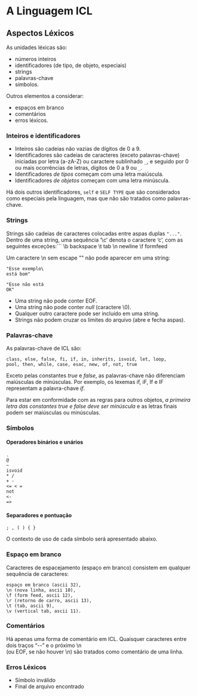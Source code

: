 # A Linguagem ICL

## Aspectos Léxicos

As unidades léxicas são:
- números inteiros
- identificadores (de tipo, de objeto, especiais)
- strings
- palavras-chave
- símbolos.

Outros elementos a considerar:
- espaços em branco
- comentários
- erros léxicos.

### Inteiros e identificadores

- Inteiros são cadeias não vazias de dígitos de 0 a 9.
- Identificadores são cadeias de caracteres (exceto palavras-chave) 
iniciadas por letra (a-zA-Z) ou caractere sublinhado ```_```, e seguido por 
0 ou mais ocorrências de  letras, dígitos de 0 a 9 ou ```_```.
- Identificadores _de tipos_ começam com uma letra maiúscula.
- Identificadores _de objetos_ começam com uma letra minúscula.

Há dois outros identificadores, ```self``` e ```SELF TYPE``` 
que são considerados como especiais pela linguagem, 
mas que não são tratados como palavras-chave. 

### Strings

Strings são cadeias de caracteres colocadas entre aspas duplas ```"..."```.
Dentro de uma string, uma sequência ‘\c’ denota o caractere ‘c’, com as seguintes exceções:```
\b backspace 
\t tab
\n newline 
\f formfeed

Um caractere \n sem escape "\" não pode aparecer em uma string:
```
"Esse exemplo\
está bom"
```
```
"Esse não está
OK"
```

- Uma string não pode conter EOF.
- Uma string não pode conter _null_ (caractere \0).
- Qualquer outro caractere pode ser incluído em uma string. 
- Strings não podem cruzar os limites do arquivo (abre e fecha aspas).

### Palavras-chave

As palavras-chave de ICL são: 
```
class, else, false, fi, if, in, inherits, isvoid, let, loop, 
pool, then, while, case, esac, new, of, not, true
``` 

Exceto pelas constantes *true* e *false*, 
as palavras-chave não diferenciam maiúsculas de minúsculas. 
Por exemplo, os lexemas if, iF, If e IF representam a palavra-chave _if_.

Para estar em conformidade com as regras para outros objetos, 
_a primeira letra das constantes true e false deve ser minúscula_ e
as letras finais podem ser maiúsculas ou minúsculas.

### Símbolos

#### Operadores binários e unários

```
.
@
~ 
isvoid 
* / 
+ -
<= < = 
not
<-
=>
```

#### Separadores e pontuação
```
; , ( ) { } 
``` 

O contexto de uso de cada símbolo será apresentado abaixo.

### Espaço em branco

Caracteres de espacejamento (espaço em branco) 
consistem em qualquer sequência de caracteres: 

```
espaço em branco (ascii 32), 
\n (nova linha, ascii 10), 
\f (form feed, ascii 12), 
\r (retorno de carro, ascii 13), 
\t (tab, ascii 9), 
\v (vertical tab, ascii 11).
```
###  Comentários

Há apenas uma forma de comentário em ICL. 
Quaisquer caracteres entre dois traços “--” e o próximo \n  
(ou EOF, se não houver \n) são tratados como comentário de uma linha.

### Erros Léxicos

+ Símbolo inválido
+ Final de arquivo encontrado

